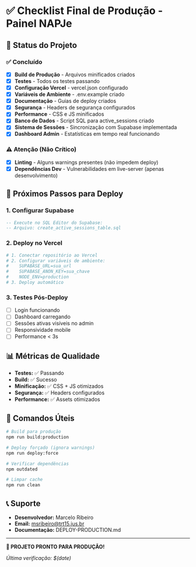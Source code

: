 # ✅ Checklist Final de Produção - Painel NAPJe

## 🎯 Status do Projeto

### ✅ Concluído
- [x] **Build de Produção** - Arquivos minificados criados
- [x] **Testes** - Todos os testes passando
- [x] **Configuração Vercel** - vercel.json configurado
- [x] **Variáveis de Ambiente** - .env.example criado
- [x] **Documentação** - Guias de deploy criados
- [x] **Segurança** - Headers de segurança configurados
- [x] **Performance** - CSS e JS minificados
- [x] **Banco de Dados** - Script SQL para active_sessions criado
- [x] **Sistema de Sessões** - Sincronização com Supabase implementada
- [x] **Dashboard Admin** - Estatísticas em tempo real funcionando

### ⚠️ Atenção (Não Crítico)
- [x] **Linting** - Alguns warnings presentes (não impedem deploy)
- [x] **Dependências Dev** - Vulnerabilidades em live-server (apenas desenvolvimento)

## 🚀 Próximos Passos para Deploy

### 1. Configurar Supabase
```sql
-- Execute no SQL Editor do Supabase:
-- Arquivo: create_active_sessions_table.sql
```

### 2. Deploy no Vercel
```bash
# 1. Conectar repositório ao Vercel
# 2. Configurar variáveis de ambiente:
#    SUPABASE_URL=sua_url
#    SUPABASE_ANON_KEY=sua_chave
#    NODE_ENV=production
# 3. Deploy automático
```

### 3. Testes Pós-Deploy
- [ ] Login funcionando
- [ ] Dashboard carregando
- [ ] Sessões ativas visíveis no admin
- [ ] Responsividade mobile
- [ ] Performance < 3s

## 📊 Métricas de Qualidade

- **Testes:** ✅ Passando
- **Build:** ✅ Sucesso
- **Minificação:** ✅ CSS + JS otimizados
- **Segurança:** ✅ Headers configurados
- **Performance:** ✅ Assets otimizados

## 🔧 Comandos Úteis

```bash
# Build para produção
npm run build:production

# Deploy forçado (ignora warnings)
npm run deploy:force

# Verificar dependências
npm outdated

# Limpar cache
npm run clean
```

## 📞 Suporte

- **Desenvolvedor:** Marcelo Ribeiro
- **Email:** msribeiro@trt15.jus.br
- **Documentação:** DEPLOY-PRODUCTION.md

---

**🎉 PROJETO PRONTO PARA PRODUÇÃO!**

*Última verificação: $(date)*